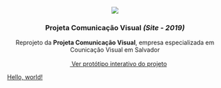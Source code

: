 
<p align="center">
<img src="http://velameweb.com.br/git/config/images/monitor.png" />
</p>

<h3 align="center">Projeta Comunicação Visual <em>(Site - 2019)</em></h3>

<p align="center">Reprojeto da <strong>Projeta Comunicação Visual</strong>, empresa especializada em Counicação Visual em Salvador</p>

<p align="center">
  <a href="http://velameweb.com.br/projetos-sites/projeta-2020/" target="_blank">
    <img src="https://cdn0.iconfinder.com/data/icons/entypo/80/link5-64.png" alt="" width="16px"> Ver protótipo interativo do projeto
  </a>
</p>

<a href="http://example.com/" target="_blank">Hello, world!</a>
